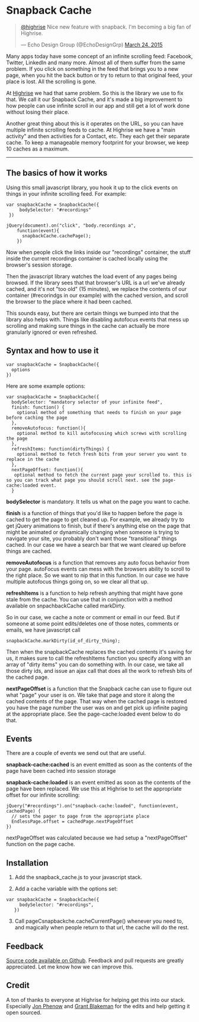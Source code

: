 Snapback Cache
===========

<blockquote class="twitter-tweet" data-lang="en"><p lang="en" dir="ltr"><a href="https://twitter.com/highrise">@highrise</a> Nice new feature with snapback. I&#39;m becoming a big fan of Highrise.</p>&mdash; Echo Design Group (@EchoDesignGrp) <a href="https://twitter.com/EchoDesignGrp/status/580408329530376192">March 24, 2015</a></blockquote>


Many apps today have some concept of an infinite scrolling feed: Facebook, Twitter, LinkedIn and many more. Almost all of them suffer from the same problem. If you click on something in the feed that brings you to a new page, when you hit the back button or try to return to that original feed, your place is lost. All the scrolling is gone. 

At [Highrise](http://highrisehq.com) we had that same problem. So this is the library we use to fix that. We call it our Snapback Cache, and it's made a big improvement to how people can use infinite scroll in our app and still get a lot of work done without losing their place. 

Another great thing about this is it operates on the URL, so you can have multiple infinite scrolling feeds to cache. At Highrise we have a "main activity" and then activities for a Contact, etc. They each get their separate cache. To keep a manageable memory footprint for your browser, we keep 10 caches as a maximum. 

<hr/>

## The basics of how it works

Using this small javascript library, you hook it up to the click events on things in your infinite scrolling feed. For example: 

```
var snapbackCache = SnapbackCache({
     bodySelector: "#recordings"
 })

jQuery(document).on("click", "body.recordings a",                     
    function(event){
      snapbackCache.cachePage();
    })
```

Now when people click the links inside our "recordings" container, the stuff inside the current recordings container is cached locally using the browser's session storage. 

Then the javascript library watches the load event of any pages being browsed. If the library sees that that browser's URL is a url we've already cached, and it's not "too old" (15 minutes), we replace the contents of our container (#recorindgs in our example) with the cached version, and scroll the browser to the place where it had been cached. 

This sounds easy, but there are certain things we bumped into that the library also helps with. Things like disabling autofocus events that mess up scrolling and making sure things in the cache can actually be more granularly ignored or even refreshed. 


## Syntax and how to use it

```
var snapbackCache = SnapbackCache({
  options
})
```

Here are some example options: 

```
var snapbackCache = SnapbackCache({
  bodySelector: "mandatory selector of your infinite feed",
  finish: function() {
    optional method of something that needs to finish on your page before caching the page
  },
  removeAutofocus: function(){
    optional method to kill autofocusing which screws with scrolling the page 
  },
  refreshItems: function(dirtyThings) {
    optional method to fetch fresh bits from your server you want to replace in the cache
  },  
  nextPageOffset: function(){
   optional method to fetch the current page your scrolled to. this is so you can track what page you should scroll next. see the page-cache:loaded event. 
  }
```

**bodySelector** is mandatory. It tells us what on the page you want to cache. 

**finish** is a function of things that you'd like to happen before the page is cached to get the page to get cleaned up. For example, we already try to get jQuery animations to finish, but if there's anything else on the page that might be animated or dynamically changing when someone is trying to navigate your site, you probably don't want those "transitional" things cached.  In our case we have a search bar that we want cleared up before things are cached.

**removeAutofocus** is a function that removes any auto focus behavior from your page. autoFocus events can mess with the browsers ability to scroll to the right place. So we want to nip that in this function. In our case we have multiple autofocus things going on, so we clear all that up. 

**refreshItems** is a function to help refresh anything that might have gone stale from the cache. You can use that in conjunction with a method available on snpachbackCache called markDirty. 

So in our case, we cache a note or comment or email in our feed. But if someone at some point edits/deletes one of those notes, comments or emails, we have javascript call 

```
snapbackCache.markDirty(id_of_dirty_thing); 
```

Then when the snapbackCache replaces the cached contents it's saving for us, it makes sure to call the refreshItems function you specify along with an array of "dirty items" you can do something with. In our case, we take all those dirty ids, and issue an ajax call that does all the work to refresh bits of the cached page. 

**nextPageOffset** is a function that the Snapback cache can use to figure out what "page" your user is on. We take that page and store it along the cached contents of the page. That way when the cached page is restored you have the page number the user was on and get pick up infinite paging at the appropriate place. See the page-cache:loaded event below to do that.


## Events

There are a couple of events we send out that are useful. 

**snapback-cache:cached** is an event emitted as soon as the contents of the page have been cached into session storage

**snapback-cache:loaded** is an event emitted as soon as the contents of the page have been replaced. We use this at Highrise to set the appropriate offset for our infinite scrolling: 

```
jQuery("#recordings").on("snapback-cache:loaded", function(event, cachedPage) {
  // sets the pager to page from the appropriate place
  EndlessPage.offset = cachedPage.nextPageOffset
})
```

nextPageOffset was calculated because we had setup a "nextPageOffset" function on the page cache. 



Installation
------------

1) Add the snapback_cache.js to your javascript stack.
 
2) Add a cache variable with the options set: 

```
var snapbackCache = SnapbackCache({
     bodySelector: "#recordings",
   })
```

3) Call pageCsnapbackche.cacheCurrentPage() whenever you need to, and magically when people return to that url, the cache will do the rest. 


Feedback
--------
[Source code available on Github](https://github.com/highrisehq/snapback_cache). Feedback and pull requests are greatly appreciated.  Let me know how we can improve this.

Credit
--------
A ton of thanks to everyone at Highrise for helping get this into our stack. Especially [Jon Phenow](https://github.com/jphenow) and [Grant Blakeman](https://github.com/gblakeman) for the edits and help getting it open sourced. 






